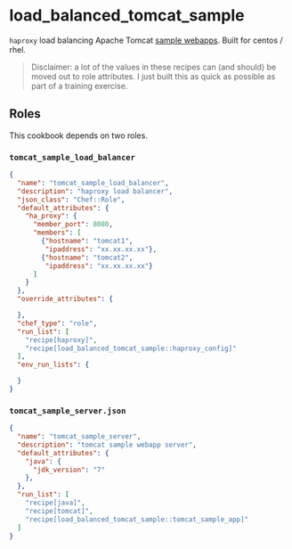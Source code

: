 # load_balanced_tomcat_sample

`haproxy` load balancing Apache Tomcat [sample webapps](https://tomcat.apache.org/tomcat-6.0-doc/appdev/sample/). Built for centos / rhel.

> Disclaimer: a lot of the values in these recipes can (and should) be moved out to role attributes. I just built this as quick as possible as part of a training exercise.

## Roles

This cookbook depends on two roles.

### `tomcat_sample_load_balancer`

```json
{
  "name": "tomcat_sample_load_balancer",
  "description": "haproxy load balancer",
  "json_class": "Chef::Role",
  "default_attributes": {
    "ha_proxy": {
      "member_port": 8080,
      "members": [
        {"hostname": "tomcat1",
         "ipaddress": "xx.xx.xx.xx"},
        {"hostname": "tomcat2",
         "ipaddress": "xx.xx.xx.xx"}
      ]
    }
  },
  "override_attributes": {

  },
  "chef_type": "role",
  "run_list": [
    "recipe[haproxy]",
    "recipe[load_balanced_tomcat_sample::haproxy_config]"
  ],
  "env_run_lists": {

  }
}
```

### `tomcat_sample_server.json`

```json
{
  "name": "tomcat_sample_server",
  "description": "tomcat sample webapp server",
  "default_attributes": {
    "java": {
      "jdk_version": "7"
    },
  },
  "run_list": [
    "recipe[java]",
    "recipe[tomcat]",
    "recipe[load_balanced_tomcat_sample::tomcat_sample_app]"
  ]
}
```
